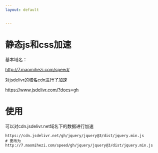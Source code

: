 ```yaml
---
layout: default


---
```

<!--https://github.com/napoler/Tindex/blob/master/index.md-->


# 静态js和css加速

基本域名：

http://7.maomihezi.com/speed/

对jsdelivr的域名cdn进行了加速

https://www.jsdelivr.com/?docs=gh

# 使用
可以对cdn.jsdelivr.net域名下的数据进行加速
```
https://cdn.jsdelivr.net/gh/jquery/jquery@3/dist/jquery.min.js
# 更改为
http://7.maomihezi.com/speed/gh/jquery/jquery@3/dist/jquery.min.js
```



